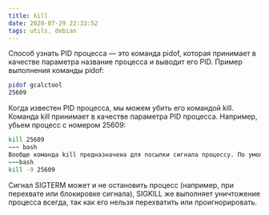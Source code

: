 ```yaml
---
title: kill
date: 2020-07-29 22:33:52
tags: utils, debian
---
```


Cпособ узнать PID процесса — это команда pidof, которая принимает в качестве параметра название процесса и выводит его PID. Пример выполнения команды pidof:
~~~ bash
pidof gcalctool
25609
~~~
Когда известен PID процесса, мы можем убить его командой kill. Команда kill принимает в качестве параметра PID процесса. Например, убьем процесс с номером 25609:
~~~ bash
kill 25609
~~~ bash
Вообще команда kill предназначена для посылки сигнала процессу. По умолчанию, если мы не указываем какой сигнал посылать, посылается сигнал SIGTERM (от слова termination — завершение). SIGTERM указывает процессу на то, что необходимо завершиться. Каждый сигнал имеет свой номер. SIGTERM имеет номер 15. Список всех сигналов (и их номеров), которые может послать команда kill, можно вывести, выполнив kill -l. Чтобы послать сигнал SIGKILL (он имеет номер 9) процессу 25609, выполните в командой строке:
~~~bash
kill -9 25609
~~~
Сигнал SIGTERM может и не остановить процесс (например, при перехвате или блокировке сигнала), SIGKILL же выполняет уничтожение процесса всегда, так как его нельзя перехватить или проигнорировать.

